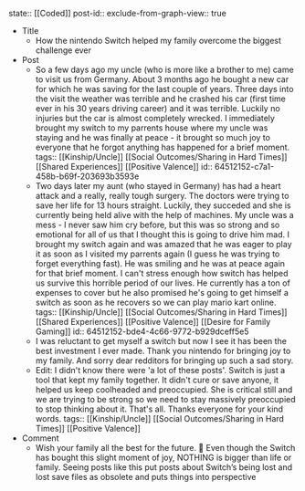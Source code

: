 state:: [[Coded]]
post-id::
exclude-from-graph-view:: true

- Title
  - How the nintendo Switch helped my family overcome the biggest challenge ever
- Post
  - So a few days ago my uncle (who is more like a brother to me) came to visit us from Germany. About 3 months ago he bought a new car for which he was saving for the last couple of years. Three days into the visit the weather was terrible and he crashed his car (first time ever in his 30 years driving career) and it was terrible. Luckily no injuries but the car is almost completely wrecked. I immediately brought my switch to my parrents house where my uncle was staying and he was finally at peace - it brought so much joy to everyone that he forgot anything has happened for a brief moment.
    tags:: [[Kinship/Uncle]] [[Social Outcomes/Sharing in Hard Times]] [[Shared Experiences]] [[Positive Valence]]
    id:: 64512152-c7a1-458b-b69f-203693b3593e
  - Two days later my aunt (who stayed in Germany) has had a heart attack and a really, really tough surgery. The doctors were trying to save her life for 13 hours straight. Luckily, they succeded and she is currently being held alive with the help of machines. My uncle was a mess - I never saw him cry before, but this was so strong and so emotional for all of us that I thought this is going to drive him mad. I brought my switch again and was amazed that he was eager to play it as soon as I visited my parrents again (I guess he was trying to forget everything fast). He was smiling and he was at peace again for that brief moment. I can't stress enough how switch has helped us survive this horrible period of our lives. He currently has a ton of expenses to cover but he also promised he's going to get himself a switch as soon as he recovers so we can play mario kart online.
    tags:: [[Kinship/Uncle]] [[Social Outcomes/Sharing in Hard Times]] [[Shared Experiences]] [[Positive Valence]] [[Desire for Family Gaming]]
    id:: 64512152-bde4-4c66-9772-b929dceff5e5
  - I was reluctant to get myself a switch but now I see it has been the best investment I ever made. Thank you nintendo for bringing joy to my family. And sorry dear redditors for bringing up such a sad story.
  - Edit: I didn't know there were 'a lot of these posts'. Switch is just a tool that kept my family together. It didn't cure or save anyone, it helped us keep coolheaded and preoccupied. She is critical still and we are trying to be strong so we need to stay massively preoccupied to stop thinking about it. That's all. Thanks everyone for your kind words.
    tags:: [[Kinship/Uncle]] [[Social Outcomes/Sharing in Hard Times]] [[Positive Valence]]
- Comment
  - Wish your family all the best for the future. 🙏 Even though the Switch has bought this slight moment of joy, NOTHING is bigger than life or family. Seeing posts like this put posts about Switch’s being lost and lost save files as obsolete and puts things into perspective
